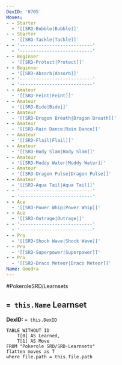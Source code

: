 ```yaml
---
DexID: '0705'
Moves:
- - Starter
  - '[[SRD-Bubble|Bubble]]'
- - Starter
  - '[[SRD-Tackle|Tackle]]'
- - '---------------------------'
  - '---------------------------'
- - Beginner
  - '[[SRD-Protect|Protect]]'
- - Beginner
  - '[[SRD-Absorb|Absorb]]'
- - '---------------------------'
  - '---------------------------'
- - Amateur
  - '[[SRD-Feint|Feint]]'
- - Amateur
  - '[[SRD-Bide|Bide]]'
- - Amateur
  - '[[SRD-Dragon Breath|Dragon Breath]]'
- - Amateur
  - '[[SRD-Rain Dance|Rain Dance]]'
- - Amateur
  - '[[SRD-Flail|Flail]]'
- - Amateur
  - '[[SRD-Body Slam|Body Slam]]'
- - Amateur
  - '[[SRD-Muddy Water|Muddy Water]]'
- - Amateur
  - '[[SRD-Dragon Pulse|Dragon Pulse]]'
- - Amateur
  - '[[SRD-Aqua Tail|Aqua Tail]]'
- - '---------------------------'
  - '---------------------------'
- - Ace
  - '[[SRD-Power Whip|Power Whip]]'
- - Ace
  - '[[SRD-Outrage|Outrage]]'
- - '---------------------------'
  - '---------------------------'
- - Pro
  - '[[SRD-Shock Wave|Shock Wave]]'
- - Pro
  - '[[SRD-Superpower|Superpower]]'
- - Pro
  - '[[SRD-Draco Meteor|Draco Meteor]]'
Name: Goodra
---
```


#PokeroleSRD/Learnsets

## `= this.Name` Learnset

**DexID:** `= this.DexID`

```dataview
TABLE WITHOUT ID
    T[0] AS Learned,
    T[1] AS Move
FROM "Pokerole SRD/SRD-Learnsets"
flatten moves as T
where file.path = this.file.path
```
